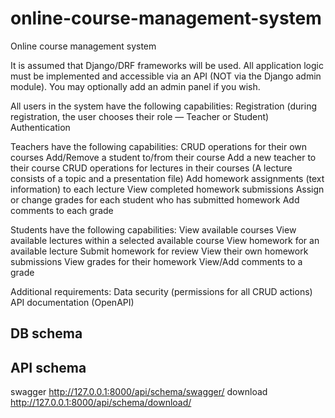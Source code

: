 # online-course-management-system
Online course management system


It is assumed that Django/DRF frameworks will be used. All application logic must be implemented and accessible via an API (NOT via the Django admin module). You may optionally add an admin panel if you wish.

All users in the system have the following capabilities:
Registration (during registration, the user chooses their role — Teacher or Student)
Authentication

Teachers have the following capabilities:
CRUD operations for their own courses
Add/Remove a student to/from their course
Add a new teacher to their course
CRUD operations for lectures in their courses (A lecture consists of a topic and a presentation file)
Add homework assignments (text information) to each lecture
View completed homework submissions
Assign or change grades for each student who has submitted homework
Add comments to each grade

Students have the following capabilities:
View available courses
View available lectures within a selected available course
View homework for an available lecture
Submit homework for review
View their own homework submissions
View grades for their homework
View/Add comments to a grade

Additional requirements:
Data security (permissions for all CRUD actions)
API documentation (OpenAPI)


## DB schema


## API schema
swagger http://127.0.0.1:8000/api/schema/swagger/
download http://127.0.0.1:8000/api/schema/download/
